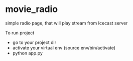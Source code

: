 # movie_radio
simple radio page, that will play stream from Icecast server


To run project

- go to your project dir
- activate your virtual env
(source env/bin/activate)
- python app.py
 
